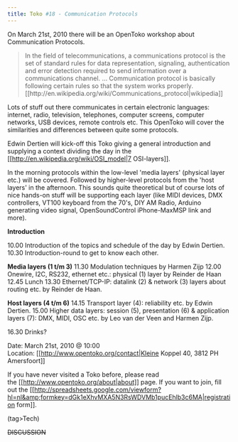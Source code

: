 ```yaml
---
title: Toko #18 - Communication Protocols
---
```

On March 21st, 2010 there will be an OpenToko workshop about Communication Protocols.
<blockquote>In the field of telecommunications, a communications protocol is the set of standard rules for data representation, signaling, authentication and error detection required to send information over a communications channel. ... Communication protocol is basically following certain rules so that the system works properly. [[http://en.wikipedia.org/wiki/Communications_protocol|wikipedia]]</blockquote>
Lots of stuff out there communicates in certain electronic languages: internet, radio, television, telephones, computer screens, computer networks, USB devices, remote controls etc. This OpenToko will cover the similarities and differences between quite some protocols.

Edwin Dertien will kick-off this Toko giving a general introduction and supplying a context dividing the day in the [[http://en.wikipedia.org/wiki/OSI_model|7 OSI-layers]].

In the morning protocols within the low-level 'media layers' (physical layer etc.) will be covered. Followed by higher-level protocols from the 'host layers' in the afternoon. This sounds quite theoretical but of course lots of nice hands-on stuff will be supporting each layer (like MIDI devices, DMX controllers, VT100 keyboard from the 70's, DIY AM Radio, Arduino generating video signal, OpenSoundControl iPhone-MaxMSP link and more).

**Introduction**

10.00 Introduction of the topics and schedule of the day by Edwin Dertien.
10.30 Introduction-round to get to know each other.

**Media layers (1 t/m 3)**
11.30 Modulation techniques by Harmen Zijp
12.00 Onewire, I2C, RS232, ethernet etc.: physical (1) layer by Reinder de Haan
12.45 Lunch
13.30 Ethernet/TCP-IP: datalink (2) &amp; network (3) layers about routing etc. by Reinder de Haan.

**Host layers (4 t/m 6)**
14.15 Transport layer (4): reliability etc. by Edwin Dertien.
15.00 Higher data layers: session (5), presentation (6) &amp; application layers (7): DMX, MIDI, OSC etc. by Leo van der Veen and Harmen Zijp.

16.30 Drinks?

Date: March 21st, 2010 @ 10:00
Location: [[http://www.opentoko.org/contact|Kleine Koppel 40, 3812 PH Amersfoort]]

If you have never visited a Toko before, please read the [[http://www.opentoko.org/about|about]] page. If you want to join, fill out the [[http://spreadsheets.google.com/viewform?hl=nl&amp;formkey=dGk1eXhvMXA5N3RsWDVMb1pucEhlb3c6MA|registration form]].

(tag>Tech)

~~DISCUSSION~~

